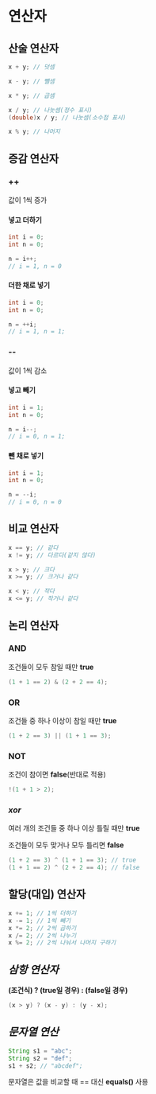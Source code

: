 # 연산자
## 산술 연산자
```java
x + y; // 덧셈

x - y; // 뺄셈

x * y; // 곱셈

x / y; // 나눗셈(정수 표시)
(double)x / y; // 나눗셈(소수점 표시)

x % y; // 나머지
```
## 증감 연산자
### ++
값이 1씩 증가
#### 넣고 더하기
```java
int i = 0;
int n = 0;

n = i++;
// i = 1, n = 0
```
#### 더한 채로 넣기
```java
int i = 0;
int n = 0;

n = ++i;
// i = 1, n = 1;
```
### --
값이 1씩 감소
#### 넣고 빼기
```java
int i = 1;
int n = 0;

n = i--;
// i = 0, n = 1;
```
#### 뺀 채로 넣기
```java
int i = 1;
int n = 0;

n = --i;
// i = 0, n = 0
```
## 비교 연산자
```java
x == y; // 같다
x != y; // 다르다(같지 않다)

x > y; // 크다
x >= y; // 크거나 같다

x < y; // 작다
x <= y; // 작거나 같다
```
## 논리 연산자
### AND
조건들이 모두 참일 때만 **true**
```java
(1 + 1 == 2) & (2 + 2 == 4);
```
### OR
조건들 중 하나 이상이 참일 때만 **true**
```java
(1 + 2 == 3) || (1 + 1 == 3);
```
### NOT
조건이 참이면 **false**(반대로 적용)
```java
!(1 + 1 > 2);
```
### *xor*
여러 개의 조건들 중 하나 이상 틀릴 때만 **true**

조건들이 모두 맞거나 모두 틀리면 **false**
```java
(1 + 2 == 3) ^ (1 + 1 == 3); // true
(1 + 1 == 2) ^ (2 + 2 == 4); // false
```
## 할당(대입) 연산자
```java
x += 1; // 1씩 더하기
x -= 1; // 1씩 빼기
x *= 2; // 2씩 곱하기
x /= 2; // 2씩 나누기
x %= 2; // 2씩 나눠서 나머지 구하기
```
## *삼항 연산자*
**(조건식) ? (true일 경우) : (false일 경우)**
```java
(x > y) ? (x - y) : (y - x);
```
## *문자열 연산*
```java
String s1 = "abc";
String s2 = "def";
s1 + s2; // "abcdef";
```
문자열은 값을 비교할 때 == 대신 **equals()** 사용
